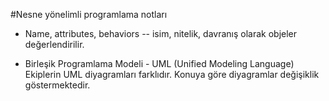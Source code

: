 
#Nesne yönelimli programlama notları

- Name, attributes, behaviors -- isim, nitelik, davranış olarak objeler değerlendirilir.


- Birleşik Programlama Modeli - UML (Unified Modeling Language) Ekiplerin UML diyagramları farklıdır. Konuya göre diyagramlar değişiklik göstermektedir.
